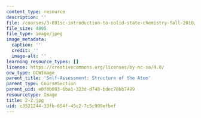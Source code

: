 ```yaml
---
content_type: resource
description: ''
file: /courses/3-091sc-introduction-to-solid-state-chemistry-fall-2010/c352124433fb654f45c27c5c909efbef_2-2.jpg
file_size: 4895
file_type: image/jpeg
image_metadata:
  caption: ''
  credit: ''
  image-alt: ''
learning_resource_types: []
license: https://creativecommons.org/licenses/by-nc-sa/4.0/
ocw_type: OCWImage
parent_title: 'Self-Assessment: Structure of the Atom'
parent_type: CourseSection
parent_uid: e0f0b093-6ba1-323d-d748-bdec78bb7499
resourcetype: Image
title: 2-2.jpg
uid: c3521244-33fb-654f-45c2-7c5c909efbef
---
```


